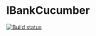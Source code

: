 # IBankCucumber
[![Build status](https://ci.appveyor.com/api/projects/status/elhsh3rov1304wyk?svg=true)](https://ci.appveyor.com/project/Boolgakova/ibankcucumber)
